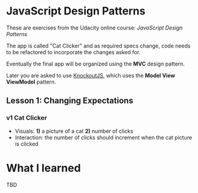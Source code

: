 # JavaScript Design Patterns

These are exercises from the Udacity online course: _JavaScript Design Patterns_

The app is called "Cat Clicker" and as required specs change, code needs to be refactored to incorporate the changes asked for.

Eventually the final app will be organized using the **MVC** design pattern.

Later you are asked to use [KnockoutJS](http://knockoutjs.com/), which uses the **Model View ViewModel** pattern.

## Lesson 1: Changing Expectations
### v1 Cat Clicker
* Visuals: **1)** a picture of a cat **2)** number of clicks
* Interaction: the number of clicks should increment when the cat picture is clicked

# What I learned

TBD
